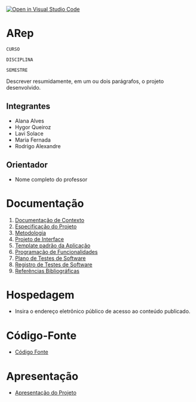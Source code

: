 [![Open in Visual Studio Code](https://classroom.github.com/assets/open-in-vscode-718a45dd9cf7e7f842a935f5ebbe5719a5e09af4491e668f4dbf3b35d5cca122.svg)](https://classroom.github.com/online_ide?assignment_repo_id=14259179&assignment_repo_type=AssignmentRepo)
# ARep

`CURSO`

`DISCIPLINA`

`SEMESTRE`

Descrever resumidamente, em um ou dois parágrafos, o projeto desenvolvido.

## Integrantes

* Alana Alves
* Hygor Queiroz
* Lavi Solace
* Maria Fernada
* Rodrigo Alexandre
  

## Orientador

* Nome completo do professor

# Documentação

<ol>
<li><a href="documents/01-Documentação de Contexto.md"> Documentação de Contexto</a></li>
<li><a href="documents/02-Especificação do Projeto.md"> Especificação do Projeto</a></li>
<li><a href="documents/03-Metodologia.md"> Metodologia</a></li>
<li><a href="documents/04-Projeto de Interface.md"> Projeto de Interface</a></li>
<li><a href="documents/05-Template padrão da Aplicação.md"> Template padrão da Aplicação</a></li>
<li><a href="documents/06-Programação de Funcionalidades.md"> Programação de Funcionalidades</a></li>
<li><a href="documents/07-Plano de Testes de Software.md"> Plano de Testes de Software</a></li>
<li><a href="documents/08-Registro de Testes de Software.md"> Registro de Testes de Software</a></li>
<li><a href="documents/09-Referências Bibliográficas.md"> Referências Bibliográficas</a></li>
</ol>

# Hospedagem

* Insira o endereço eletrônico público de acesso ao conteúdo publicado. 

# Código-Fonte

* <a href="src/README.md">Código Fonte</a>

# Apresentação

* <a href="presentation/README.md">Apresentação do Projeto</a>
